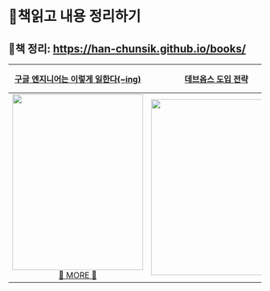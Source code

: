 # 📖책읽고 내용 정리하기
## 👀책 정리: https://han-chunsik.github.io/books/
|[구글 엔지니어는 이렇게 일한다(~ing)](https://www.yes24.com/Product/Goods/109182479?pid=123487&cosemkid=go16527542090906292&gad_source=1&gclid=Cj0KCQjwk6SwBhDPARIsAJ59GwcsarMNP-zpK97jiVfywZ2WMeJAOpajehxYm3SrTd_aEUR-G--hzdEaAvRqEALw_wcB)|[데브옵스 도입 전략](https://www.yes24.com/Product/Goods/102361028)|제목|
|:---:|:---:|:---:|
|<img src="https://github.com/han-chunsik/books/assets/163226671/b0781aab-4a78-4bc5-ae6e-361418b6fd54" width="260" height="350"/> <br> [👀 MORE 👀](https://han-chunsik.github.io/books/books/2024-03-31-Software_Engineering_at_Google.html)|<img src="https://github.com/han-chunsik/books/assets/163226671/e81e46ef-3a31-4d73-8b02-801f84591c134" width="260" height="350"/>|책이미지|





